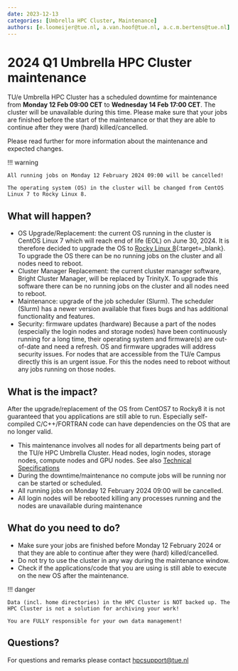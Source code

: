```yaml
---
date: 2023-12-13
categories: [Umbrella HPC Cluster, Maintenance]
authors: [e.loomeijer@tue.nl, a.van.hoof@tue.nl, a.c.m.bertens@tue.nl]
---
```


# 2024 Q1 Umbrella HPC Cluster maintenance

TU/e Umbrella HPC Cluster has a scheduled downtime for maintenance from **Monday 12 Feb 09:00 CET** to **Wednesday 14 Feb 17:00 CET**. The cluster will be unavailable during this time. Please make sure that your jobs are finished before the start of the maintenance or that they are able to continue after they were (hard) killed/cancelled.

Please read further for more information about the maintenance and expected changes.

!!! warning

    All running jobs on Monday 12 February 2024 09:00 will be cancelled!

    The operating system (OS) in the cluster will be changed from CentOS Linux 7 to Rocky Linux 8.

<!-- more -->

## What will happen?

- OS Upgrade/Replacement: the current OS running in the cluster is CentOS Linux 7 which will reach end of life (EOL) on June 30, 2024. It is therefore decided to upgrade the OS to [Rocky Linux 8](https://rockylinux.org/){:target=_blank}. To upgrade the OS there can be no running jobs on the cluster and all nodes need to reboot.
- Cluster Manager Replacement: the current cluster manager software, Bright Cluster Manager, will be replaced by TrinityX. To upgrade this software there can be no running jobs on the cluster and all nodes need to reboot.
- Maintenance: upgrade of the job scheduler (Slurm). The scheduler (Slurm) has a newer version available that fixes bugs and has additional functionality and features.
- Security: firmware updates (hardware) Because a part of the nodes (especially the login nodes and storage nodes) have been continuously running for a long time, their operating system and firmware(s) are out-of-date and need a refresh. OS and firmware upgrades will address security issues. For nodes that are accessible from the TU/e Campus directly this is an urgent issue. For this the nodes need to reboot without any jobs running on those nodes.

## What is the impact?

After the upgrade/replacement of the OS from CentOS7 to Rocky8 it is not guaranteed that you applications are still able to run. Especially self-compiled C/C++/FORTRAN code can have dependencies on the OS that are no longer valid.

- This maintenance involves all nodes for all departments being part of the TU/e HPC Umbrella Cluster. Head nodes, login nodes, storage nodes, compute nodes and GPU nodes. See also [Technical Specifications](../../documentation/specifications.md)
- During the downtime/maintenance no compute jobs will be running nor can be started or scheduled.
- All running jobs on Monday 12 February 2024 09:00 will be cancelled.
- All login nodes will be rebooted killing any processes running and the nodes are unavailable during maintenance

## What do you need to do?

- Make sure your jobs are finished before Monday 12 February 2024 or that they are able to continue after they were (hard) killed/cancelled.
- Do not try to use the cluster in any way during the maintenance window.
- Check if the applications/code that you are using is still able to execute on the new OS after the maintenance.

!!! danger

    Data (incl. home directories) in the HPC Cluster is NOT backed up. The HPC Cluster is not a solution for archiving your work!

    You are FULLY responsible for your own data management!

## Questions?

For questions and remarks please contact [hpcsupport@tue.nl](mailto:hpcsupport@tue.nl)
